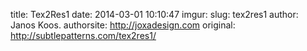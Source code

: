 title: Tex2Res1
date: 2014-03-01 10:10:47
imgur: 
slug: tex2res1
author: Janos Koos.
authorsite: http://joxadesign.com
original: http://subtlepatterns.com/tex2res1/

